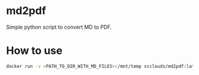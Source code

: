 # md2pdf
Simple python script to convert MD to PDF.

# How to use

```sh
docker run -v <PATH_TO_DIR_WITH_MD_FILES>:/mnt/temp scclouds/md2pdf:latest <OUTPUT_NAME>.pdf
```
